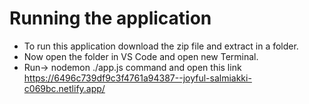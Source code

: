 # Running the application
- To run this application download the zip file and extract in a folder.
- Now open the folder in VS Code and open new Terminal.
- Run-> nodemon ./app.js command and open this link https://6496c739df9c3f4761a94387--joyful-salmiakki-c069bc.netlify.app/
